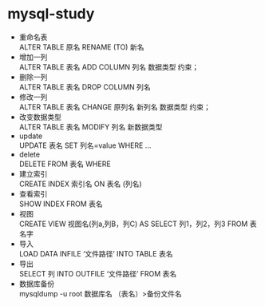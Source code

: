# mysql-study
 
<ul style="list-style-type:square">
<li>重命名表 <br/>
 ALTER TABLE 原名 RENAME (TO) 新名
 </li>
<li>增加一列 <br/>
ALTER TABLE 表名 ADD COLUMN 列名 数据类型 约束；
</li>
<li>删除一列 <br/>
ALTER TABLE 表名 DROP COLUMN 列名
</li>
<li>修改一列<br/>
ALTER TABLE 表名 CHANGE 原列名 新列名 数据类型 约束；
<li>改变数据类型<br/>
ALTER TABLE 表名 MODIFY 列名 新数据类型
</li>
<li>update<br/>
UPDATE 表名 SET 列名=value  WHERE ...
</li>
<li>delete <br/>
DELETE FROM 表名 WHERE 
</li>
<li>建立索引<br/>
CREATE INDEX 索引名 ON 表名 (列名)
</li>
<li>查看索引<br/>
SHOW INDEX FROM 表名
</li>

<li>视图<br/>
CREATE VIEW  视图名(列a,列B，列C) AS SELECT 列1，列2，列3 FROM 表名字
</li>
<li>导入<br/>
LOAD DATA INFILE ‘文件路径’ INTO TABLE 表名
</li>
<li>导出 <br/>
SELECT 列 INTO OUTFILE ‘文件路径’ FROM 表名
</li>
<li>数据库备份<br/>
mysqldump -u root 数据库名 （表名）>备份文件名
</ul>
